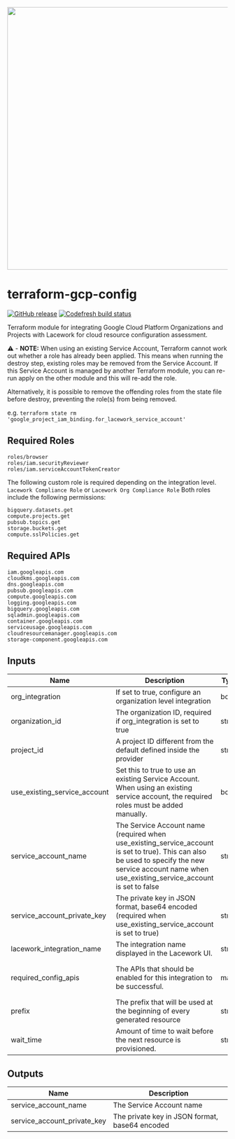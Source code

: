 <a href="https://lacework.com"><img src="https://techally-content.s3-us-west-1.amazonaws.com/public-content/lacework_logo_full.png" width="600"></a>

# terraform-gcp-config

[![GitHub release](https://img.shields.io/github/release/lacework/terraform-gcp-config.svg)](https://github.com/lacework/terraform-gcp-config/releases/)
[![Codefresh build status]( https://g.codefresh.io/api/badges/pipeline/lacework/terraform-modules%2Ftest-compatibility?type=cf-1&key=eyJhbGciOiJIUzI1NiJ9.NWVmNTAxOGU4Y2FjOGQzYTkxYjg3ZDEx.RJ3DEzWmBXrJX7m38iExJ_ntGv4_Ip8VTa-an8gBwBo)]( https://g.codefresh.io/pipelines/edit/new/builds?id=607e25e6728f5a6fba30431b&pipeline=test-compatibility&projects=terraform-modules&projectId=607db54b728f5a5f8930405d)

Terraform module for integrating Google Cloud Platform Organizations and Projects with Lacework for cloud resource configuration assessment.

:warning: - **NOTE:** When using an existing Service Account, Terraform cannot work out whether a role has already been applied.
This means when running the destroy step, existing roles may be removed from the Service Account. If this Service Account
is managed by  another Terraform module, you can re-run apply on the other module and this will re-add the role.

Alternatively, it is possible to remove the offending roles from the state file before destroy, preventing the role(s)
from being removed.

e.g. `terraform state rm 'google_project_iam_binding.for_lacework_service_account'`

## Required Roles
```
roles/browser
roles/iam.securityReviewer
roles/iam.serviceAccountTokenCreator
```

The following custom role is required depending on the integration level.
`Lacework Compliance Role` or `Lacework Org Compliance Role`
Both roles include the following permissions:
```
bigquery.datasets.get
compute.projects.get
pubsub.topics.get
storage.buckets.get
compute.sslPolicies.get
```

## Required APIs
```
iam.googleapis.com
cloudkms.googleapis.com
dns.googleapis.com
pubsub.googleapis.com
compute.googleapis.com
logging.googleapis.com
bigquery.googleapis.com
sqladmin.googleapis.com
container.googleapis.com
serviceusage.googleapis.com
cloudresourcemanager.googleapis.com
storage-component.googleapis.com
```

## Inputs

| Name | Description | Type | Default | Required |
|------|-------------|------|---------|----------|
|org_integration|If set to true, configure an organization level integration|bool|false|false|
|organization_id|The organization ID, required if org_integration is set to true|string|""|false|
|project_id|A project ID different from the default defined inside the provider|string|""|false|
|use_existing_service_account|Set this to true to use an existing Service Account. When using an existing service account, the required roles must be added manually.|bool|false|false|
|service_account_name|The Service Account name (required when use_existing_service_account is set to true). This can also be used to specify the new service account name when use_existing_service_account is set to false|string|""|false|
|service_account_private_key|The private key in JSON format, base64 encoded (required when use_existing_service_account is set to true)|string|""|false|
|lacework_integration_name|The integration name displayed in the Lacework UI.|string|TF config|false|
|required_config_apis|The APIs that should be enabled for this integration to be successful.|map|See the Required APIs section|false|
|prefix|The prefix that will be used at the beginning of every generated resource|string|lw-cfg|false|
|wait_time|Amount of time to wait before the next resource is provisioned.|string|10s|false|


## Outputs

| Name | Description |
|------|-------------|
|service_account_name|The Service Account name|
|service_account_private_key|The private key in JSON format, base64 encoded|
